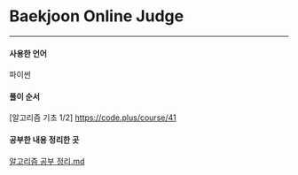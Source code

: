 # Baekjoon Online Judge 

---
#### 사용한 언어 
파이썬 

#### 풀이 순서

[알고리즘 기초 1/2] https://code.plus/course/41

#### 공부한 내용 정리한 곳
[알고리즘 공부 정리.md](알고리즘%20공부%20정리.md)

